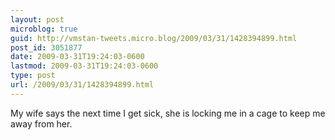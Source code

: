 ```yaml
---
layout: post
microblog: true
guid: http://vmstan-tweets.micro.blog/2009/03/31/1428394899.html
post_id: 3051877
date: 2009-03-31T19:24:03-0600
lastmod: 2009-03-31T19:24:03-0600
type: post
url: /2009/03/31/1428394899.html
---
```

My wife says the next time I get sick, she is locking me in a cage to keep me away from her.

